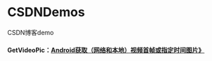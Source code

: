 # CSDNDemos
CSDN博客demo
#### GetVideoPic：[Android获取（网络和本地）视频首帧或指定时间图片》](https://blog.csdn.net/ywl5320/article/details/107576410)